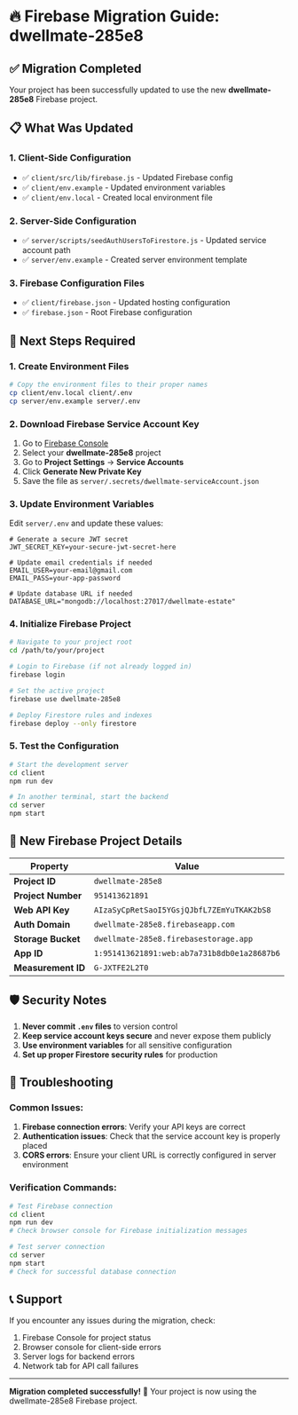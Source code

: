# 🔥 Firebase Migration Guide: dwellmate-285e8

## ✅ **Migration Completed**

Your project has been successfully updated to use the new **dwellmate-285e8** Firebase project.

## 📋 **What Was Updated**

### 1. **Client-Side Configuration**
- ✅ `client/src/lib/firebase.js` - Updated Firebase config
- ✅ `client/env.example` - Updated environment variables
- ✅ `client/env.local` - Created local environment file

### 2. **Server-Side Configuration**
- ✅ `server/scripts/seedAuthUsersToFirestore.js` - Updated service account path
- ✅ `server/env.example` - Created server environment template

### 3. **Firebase Configuration Files**
- ✅ `client/firebase.json` - Updated hosting configuration
- ✅ `firebase.json` - Root Firebase configuration

## 🚀 **Next Steps Required**

### 1. **Create Environment Files**
```bash
# Copy the environment files to their proper names
cp client/env.local client/.env
cp server/env.example server/.env
```

### 2. **Download Firebase Service Account Key**
1. Go to [Firebase Console](https://console.firebase.google.com/)
2. Select your **dwellmate-285e8** project
3. Go to **Project Settings** → **Service Accounts**
4. Click **Generate New Private Key**
5. Save the file as `server/.secrets/dwellmate-serviceAccount.json`

### 3. **Update Environment Variables**
Edit `server/.env` and update these values:
```env
# Generate a secure JWT secret
JWT_SECRET_KEY=your-secure-jwt-secret-here

# Update email credentials if needed
EMAIL_USER=your-email@gmail.com
EMAIL_PASS=your-app-password

# Update database URL if needed
DATABASE_URL="mongodb://localhost:27017/dwellmate-estate"
```

### 4. **Initialize Firebase Project**
```bash
# Navigate to your project root
cd /path/to/your/project

# Login to Firebase (if not already logged in)
firebase login

# Set the active project
firebase use dwellmate-285e8

# Deploy Firestore rules and indexes
firebase deploy --only firestore
```

### 5. **Test the Configuration**
```bash
# Start the development server
cd client
npm run dev

# In another terminal, start the backend
cd server
npm start
```

## 🔧 **New Firebase Project Details**

| Property | Value |
|----------|-------|
| **Project ID** | `dwellmate-285e8` |
| **Project Number** | `951413621891` |
| **Web API Key** | `AIzaSyCpRetSaoI5YGsjQJbfL7ZEmYuTKAK2bS8` |
| **Auth Domain** | `dwellmate-285e8.firebaseapp.com` |
| **Storage Bucket** | `dwellmate-285e8.firebasestorage.app` |
| **App ID** | `1:951413621891:web:ab7a731b8db0e1a28687b6` |
| **Measurement ID** | `G-JXTFE2L2T0` |

## 🛡️ **Security Notes**

1. **Never commit `.env` files** to version control
2. **Keep service account keys secure** and never expose them publicly
3. **Use environment variables** for all sensitive configuration
4. **Set up proper Firestore security rules** for production

## 🐛 **Troubleshooting**

### Common Issues:

1. **Firebase connection errors**: Verify your API keys are correct
2. **Authentication issues**: Check that the service account key is properly placed
3. **CORS errors**: Ensure your client URL is correctly configured in server environment

### Verification Commands:
```bash
# Test Firebase connection
cd client
npm run dev
# Check browser console for Firebase initialization messages

# Test server connection
cd server
npm start
# Check for successful database connection
```

## 📞 **Support**

If you encounter any issues during the migration, check:
1. Firebase Console for project status
2. Browser console for client-side errors
3. Server logs for backend errors
4. Network tab for API call failures

---

**Migration completed successfully!** 🎉
Your project is now using the dwellmate-285e8 Firebase project.
